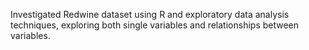 Investigated Redwine dataset using R and exploratory data analysis techniques, exploring both single variables and relationships between variables.
